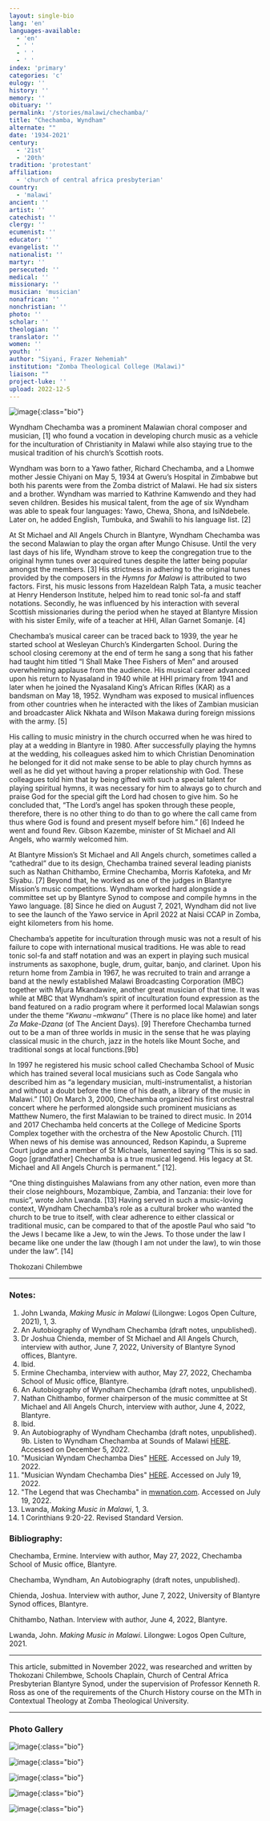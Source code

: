 ```yaml
---
layout: single-bio
lang: 'en'
languages-available:
  - 'en'
  - ' '
  - ' '
  - ' '
index: 'primary'
categories: 'c'
eulogy: ''
history: ''
memory: ''
obituary: ''
permalink: '/stories/malawi/chechamba/'
title: "Chechamba, Wyndham"
alternate: ""
date: '1934-2021'
century:
  - '21st'
  - '20th'
tradition: 'protestant'
affiliation:
  - 'church of central africa presbyterian'
country:
  - 'malawi'
ancient: ''
artist: ''
catechist: ''
clergy: ''
ecumenist: ''
educator: ''
evangelist: ''
nationalist: ''
martyr: ''
persecuted: ''
medical: ''
missionary: ''
musician: 'musician'
nonafrican: ''
nonchristian: ''
photo: ''
scholar: ''
theologian: ''
translator: ''
women: ''
youth: ''
author: "Siyani, Frazer Nehemiah"
institution: "Zomba Theological College (Malawi)"
liaison: ""
project-luke: ''
upload: 2022-12-5
---
```


![image](/images/bio-pics/malawi/chechamba/chechamba-head.jpg){:class="bio"}

Wyndham Chechamba was a prominent Malawian choral composer and musician, [1] who found a vocation in developing church music as a vehicle for the inculturation of Christianity in Malawi while also staying true to the musical tradition of his church’s Scottish roots.

Wyndham was born to a Yawo father, Richard Chechamba, and a Lhomwe mother Jessie Chiyani on May 5, 1934 at Gweru’s Hospital in Zimbabwe but both his parents were from the Zomba district of Malawi. He had six sisters and a brother. Wyndham was married to Kathrine Kamwendo and they had seven children. Besides his musical talent, from the age of six Wyndham was able to speak four languages: Yawo, Chewa, Shona, and IsiNdebele.  Later on, he added English, Tumbuka, and Swahili to his language list. [2]

At St Michael and All Angels Church in Blantyre, Wyndham Chechamba was the second Malawian to play the organ after Mungo Chisuse. Until the very last days of his life, Wyndham strove to keep the congregation true to the original hymn tunes over acquired tunes despite the latter being popular amongst the members. [3] His strictness in adhering to the original tunes provided by the composers in the *Hymns for Malawi* is attributed to two factors. First, his music lessons from Hazeldean Ralph Tata, a music teacher at Henry Henderson Institute, helped him to read tonic sol-fa and staff notations. Secondly, he was influenced by his interaction with several Scottish missionaries during the period when he stayed at Blantyre Mission with his sister Emily, wife of a teacher at HHI, Allan Garnet Somanje. [4]

Chechamba’s musical career can be traced back to 1939, the year he started school at Wesleyan Church’s Kindergarten School. During the school closing ceremony at the end of term he sang a song that his father had taught him titled “I Shall Make Thee Fishers of Men” and aroused overwhelming applause from the audience. His musical career advanced upon his return to Nyasaland in 1940 while at HHI primary from 1941 and later when he joined the Nyasaland King’s African Rifles (KAR) as a bandsman on May 18, 1952.  Wyndham was exposed to musical influences from other countries when he interacted with the likes of Zambian musician and broadcaster Alick Nkhata and Wilson Makawa during foreign missions with the army. [5]

His calling to music ministry in the church occurred when he was hired to play at a wedding in Blantyre in 1980. After successfully playing the hymns at the wedding, his colleagues asked him to which Christian Denomination he belonged for it did not make sense to be able to play church hymns as well as he did yet without having a proper relationship with God. These colleagues told him that by being gifted with such a special talent for playing spiritual hymns, it was necessary for him to always go to church and praise God for the special gift the Lord had chosen to give him. So he concluded that, “The Lord’s angel has spoken through these people, therefore, there is no other thing to do than to go where the call came from thus where God is found and present myself before him.” [6] Indeed he went and found Rev. Gibson Kazembe, minister of St Michael and All Angels, who warmly welcomed him.

At Blantyre Mission’s St Michael and All Angels church, sometimes called a “cathedral” due to its design, Chechamba trained several leading pianists such as Nathan Chithambo, Ermine Chechamba, Morris Kafoteka, and Mr Siyabu. [7] Beyond that, he worked as one of the judges in Blantyre Mission’s music competitions.  Wyndham worked hard alongside a committee set up by Blantyre Synod to compose and compile hymns in the Yawo language. [8] Since he died on August 7, 2021, Wyndham did not live to see the launch of the Yawo service in April 2022 at Naisi CCAP in Zomba, eight kilometers from his home.

Chechamba’s appetite for inculturation through music was not a result of his failure to cope with international musical traditions. He was able to read tonic sol-fa and staff notation and was an expert in playing such musical instruments as saxophone, bugle, drum, guitar, banjo, and clarinet. Upon his return home from Zambia in 1967, he was recruited to train and arrange a band at the newly established Malawi Broadcasting Corporation (MBC) together with Mjura Mkandawire, another great musician of that time. It was while at MBC that Wyndham’s spirit of inculturation found expression as the band featured on a radio program where it performed local Malawian songs under the theme “*Kwanu –mkwanu*” (There is no place like home) and later *Za Make-Dzana* (of The Ancient Days). [9] Therefore Chechamba turned out to be a man of three worlds in music in the sense that he was playing classical music in the church, jazz in the hotels like Mount Soche, and traditional songs at local functions.[9b]

In 1997 he registered his music school called Chechamba School of Music which has trained several local musicians such as Code Sangala who described him as “a legendary musician, multi-instrumentalist, a historian and without a doubt before the time of his death, a library of the music in Malawi.” [10] On March 3, 2000, Chechamba organized his first orchestral concert where he performed alongside such prominent musicians as Matthew Numero, the first Malawian to be trained to direct music.  In 2014 and 2017 Chechamba held concerts at the College of Medicine Sports Complex together with the orchestra of the New Apostolic Church. [11] When news of his demise was announced, Redson Kapindu, a Supreme Court judge and a member of St Michaels, lamented saying “This is so sad. Gogo [grandfather] Chechamba is a true musical legend. His legacy at St. Michael and All Angels Church is permanent.” [12].

“One thing distinguishes Malawians from any other nation, even more than their close neighbours, Mozambique, Zambia, and Tanzania: their love for music”, wrote John Lwanda. [13] Having served in such a music-loving context, Wyndham Chechamba’s role as a cultural broker who wanted the church to be true to itself, with clear adherence to either classical or traditional music, can be compared to that of the apostle Paul who said “to the Jews I became like a Jew, to win the Jews. To those under the law I became like one under the law (though I am not under the law), to win those under the law”. [14]

Thokozani Chilembwe

---

### Notes:

1. John Lwanda, *Making Music in Malawi* (Lilongwe: Logos Open Culture, 2021), 1, 3.
2. An Autobiography of Wyndham Chechamba (draft notes, unpublished).
3. Dr Joshua Chienda, member of St Michael and All Angels Church, interview with author, June 7, 2022, University of Blantyre Synod offices, Blantyre.
4. Ibid.
5. Ermine Chechamba, interview with author, May 27, 2022, Chechamba School of Music office, Blantyre.
6. An Autobiography of Wyndham Chechamba (draft notes, unpublished).
7. Nathan Chithambo, former chairperson of the music committee at St Michael and All Angels Church, interview with author, June 4, 2022, Blantyre.
8. Ibid.
9. An Autobiography of Wyndham Chechamba (draft notes, unpublished).  
9b. Listen to Wyndham Chechamba at Sounds of Malawi [HERE](https://www.youtube.com/watch?v=3D738PWUrTg). Accessed on December 5, 2022.
10. "Musician Wyndam Chechamba Dies" [HERE](https://www.africa-press.net/malawi/all-news/musician-wyndham-chechamba-dies). Accessed on July 19, 2022.
11. "Musician Wyndam Chechamba Dies" [HERE](https://www.africa-press.net/malawi/all-news/musician-wyndham-chechamba-dies). Accessed on July 19, 2022.
12. "The Legend that was Chechamba" in [mwnation.com](https://mwnation.com/the-legend-that-was-chechamba). Accessed on July 19, 2022.
13. Lwanda, *Making Music in Malawi*, 1, 3.
14. 1 Corinthians 9:20-22. Revised Standard Version.

### Bibliography:

Chechamba, Ermine. Interview with author, May 27, 2022, Chechamba School of Music office, Blantyre.

Chechamba, Wyndham, An Autobiography (draft notes, unpublished).

Chienda, Joshua. Interview with author, June 7, 2022, University of Blantyre Synod offices, Blantyre.

Chithambo, Nathan. Interview with author, June 4, 2022, Blantyre.

Lwanda, John. *Making Music in Malawi*. Lilongwe: Logos Open Culture, 2021.

---

This article, submitted in November 2022, was researched and written by Thokozani Chilembwe, Schools Chaplain, Church of Central Africa Presbyterian Blantyre Synod, under the supervision of Professor Kenneth R. Ross as one of the requirements of the Church History course on the MTh in Contextual Theology at Zomba Theological University.

---

### Photo Gallery

![image](/images/bio-pics/malawi/chechamba/chechamba1-rev.jpg){:class="bio"}

![image](/images/bio-pics/malawi/chechamba/chechamba2-rev.jpg){:class="bio"}

![image](/images/bio-pics/malawi/chechamba/chechamba3-rev.png){:class="bio"}

![image](/images/bio-pics/malawi/chechamba/chechamba4-rev.jpg){:class="bio"}

![image](/images/bio-pics/malawi/chechamba/chechamba5-rev.jpg){:class="bio"}
